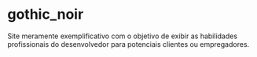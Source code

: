 # gothic_noir

Site meramente exemplificativo com o objetivo de exibir as habilidades profissionais do desenvolvedor para potenciais clientes ou empregadores.

